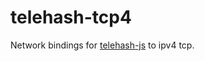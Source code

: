 telehash-tcp4
=============

Network bindings for [telehash-js](https://github.com/telehash/telehash-js) to ipv4 tcp.

